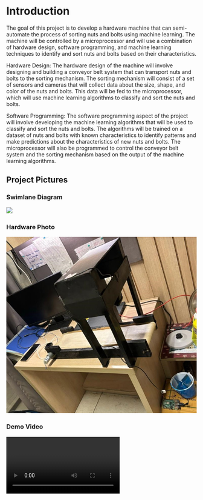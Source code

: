# Introduction
The goal of this project is to develop a hardware machine that can semi-automate the process of sorting nuts and bolts using machine learning. The machine will be controlled by a microprocessor and will use a combination of hardware design, software programming, and machine learning techniques to identify and sort nuts and bolts based on their characteristics. 

Hardware Design: The hardware design of the machine will involve designing and building a conveyor belt system that can transport nuts and bolts to the sorting mechanism. The sorting mechanism will consist of a set of sensors and cameras that will collect data about the size, shape, and color of the nuts and bolts. This data will be fed to the microprocessor, which will use machine learning algorithms to classify and sort the nuts and bolts. 

Software Programming: The software programming aspect of the project will involve developing the machine learning algorithms that will be used to classify and sort the nuts and bolts. The algorithms will be trained on a dataset of nuts and bolts with known characteristics to identify patterns and make predictions about the characteristics of new nuts and bolts. The microprocessor will also be programmed to control the conveyor belt system and the sorting mechanism based on the output of the machine learning algorithms. 

## Project Pictures
### Swimlane Diagram
![](/assets/Swimlane.jpeg)
### Hardware Photo
![](/assets/Hardware.jpeg)
### Demo Video
![](/assets/Demo-Video.mp4)
